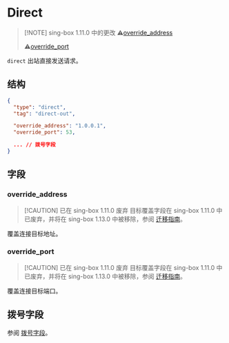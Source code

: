 # Direct

> [!NOTE] sing-box 1.11.0 中的更改
> :warning:[override_address](#override-address)
>
> :warning:[override_port](#override-port)

`direct` 出站直接发送请求。

## 结构

```json
{
  "type": "direct",
  "tag": "direct-out",

  "override_address": "1.0.0.1",
  "override_port": 53,

  ... // 拨号字段
}
```

## 字段

### override_address

> [!CAUTION] 已在 sing-box 1.11.0 废弃
> 目标覆盖字段在 sing-box 1.11.0 中已废弃，并将在 sing-box 1.13.0 中被移除，参阅 [迁移指南](../../start/migration#迁移-direct-出站中的目标地址覆盖字段到路由字段)。

覆盖连接目标地址。

### override_port

> [!CAUTION] 已在 sing-box 1.11.0 废弃
> 目标覆盖字段在 sing-box 1.11.0 中已废弃，并将在 sing-box 1.13.0 中被移除，参阅 [迁移指南](../../start/migration#迁移-direct-出站中的目标地址覆盖字段到路由字段)。

覆盖连接目标端口。

## 拨号字段

参阅 [拨号字段](../shared/dial)。
